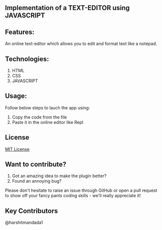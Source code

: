 ## Implementation of a TEXT-EDITOR using JAVASCRIPT

## Features:
An online text-editor which allows you to edit and format text like a notepad.


## Technologies:
1. HTML
2. CSS
3. JAVASCRIPT
 
## Usage:
Follow below steps to lauch the app using:
1. Copy the code from the file
2. Paste it in the online editor like Repl

## License
[MIT License](https://opensource.org/licenses/MIT)

## Want to contribute?

1. Got an amazing idea to make the plugin better?
2. Found an annoying bug?

Please don't hesitate to raise an issue through GitHub or open a pull request to show off your fancy pants coding skills - we'll really appreciate it!

## Key Contributors
@harshitmandada1



